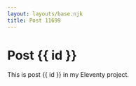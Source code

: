 ```yaml
---
layout: layouts/base.njk
title: Post 11699
---
```


# Post {{ id }}

This is post {{ id }} in my Eleventy project.
